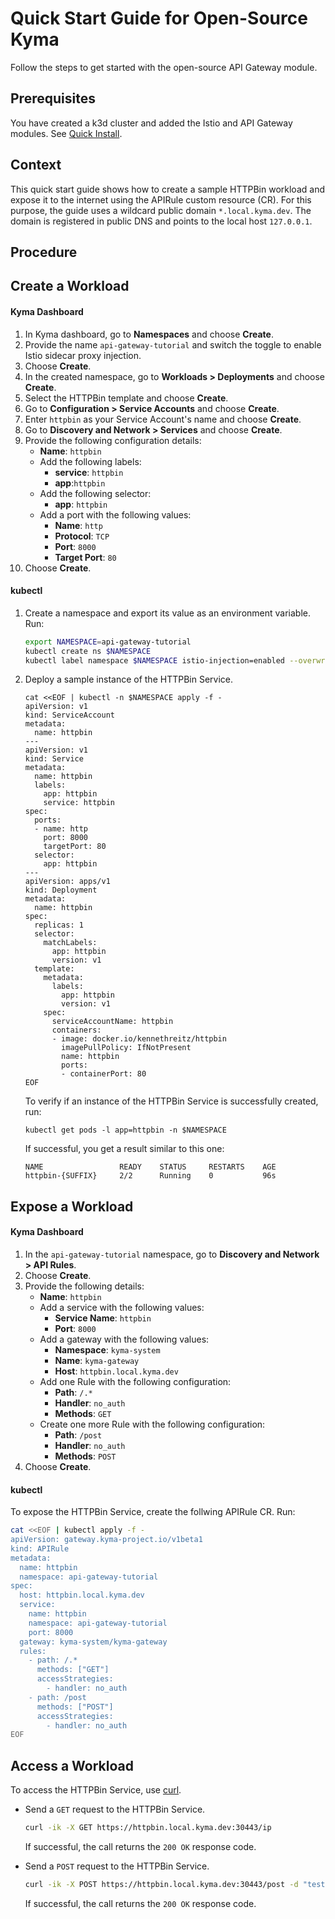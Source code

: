 # Quick Start Guide for Open-Source Kyma

Follow the steps to get started with the open-source API Gateway module.

## Prerequisites

You have created a k3d cluster and added the Istio and API Gateway modules. See [Quick Install](https://kyma-project.io/#/02-get-started/01-quick-install).

## Context
This quick start guide shows how to create a sample HTTPBin workload and expose it to the internet using the APIRule custom resource (CR). For this purpose, the guide uses a wildcard public domain `*.local.kyma.dev`. The domain is registered in public DNS and points to the local host `127.0.0.1`.

## Procedure

## Create a Workload

<!-- tabs:start -->
#### **Kyma Dashboard**

1. In Kyma dashboard, go to **Namespaces** and choose **Create**.
1. Provide the name `api-gateway-tutorial` and switch the toggle to enable Istio sidecar proxy injection.
2. Choose **Create**.
3. In the created namespace, go to **Workloads > Deployments** and choose **Create**.
1. Select the HTTPBin template and choose **Create**.
3. Go to **Configuration > Service Accounts** and choose **Create**. 
4. Enter `httpbin` as your Service Account's name and choose **Create**.
6. Go to **Discovery and Network > Services** and choose **Create**. 
7. Provide the following configuration details:
    - **Name**: `httpbin`
    - Add the following labels:
      - **service**: `httpbin`
      - **app**:`httpbin`
    - Add the following selector:
      - **app**: `httpbin`
    - Add a port with the following values:
      - **Name**: `http`
      - **Protocol**: `TCP`
      - **Port**: `8000`
      - **Target Port**: `80`
8. Choose **Create**.

#### **kubectl**

1. Create a namespace and export its value as an environment variable. Run:

    ```bash
    export NAMESPACE=api-gateway-tutorial
    kubectl create ns $NAMESPACE
    kubectl label namespace $NAMESPACE istio-injection=enabled --overwrite
    ```

2. Deploy a sample instance of the HTTPBin Service.

    ```shell
    cat <<EOF | kubectl -n $NAMESPACE apply -f -
    apiVersion: v1
    kind: ServiceAccount
    metadata:
      name: httpbin
    ---
    apiVersion: v1
    kind: Service
    metadata:
      name: httpbin
      labels:
        app: httpbin
        service: httpbin
    spec:
      ports:
      - name: http
        port: 8000
        targetPort: 80
      selector:
        app: httpbin
    ---
    apiVersion: apps/v1
    kind: Deployment
    metadata:
      name: httpbin
    spec:
      replicas: 1
      selector:
        matchLabels:
          app: httpbin
          version: v1
      template:
        metadata:
          labels:
            app: httpbin
            version: v1
        spec:
          serviceAccountName: httpbin
          containers:
          - image: docker.io/kennethreitz/httpbin
            imagePullPolicy: IfNotPresent
            name: httpbin
            ports:
            - containerPort: 80
    EOF
    ```

    To verify if an instance of the HTTPBin Service is successfully created, run:

    ```shell
    kubectl get pods -l app=httpbin -n $NAMESPACE
    ```

    If successful, you get a result similar to this one:

    ```shell
    NAME                 READY    STATUS     RESTARTS    AGE
    httpbin-{SUFFIX}     2/2      Running    0           96s
    ```

<!-- tabs:end -->

## Expose a Workload

<!-- tabs:start -->
#### **Kyma Dashboard**

1. In the `api-gateway-tutorial` namespace, go to **Discovery and Network > API Rules**.
2. Choose **Create**.
3. Provide the following details:
     - **Name**: `httpbin`
     - Add a service with the following values:
       - **Service Name**: `httpbin`
       - **Port**: `8000`
     - Add a gateway with the following values:
       - **Namespace**: `kyma-system`
       - **Name**: `kyma-gateway`
       - **Host**: `httpbin.local.kyma.dev`
     - Add one Rule with the following configuration:
       - **Path**: `/.*`
       - **Handler**: `no_auth`
       - **Methods**: `GET`
     - Create one more Rule with the following configuration:
       - **Path**: `/post`
       - **Handler**: `no_auth`
       - **Methods**: `POST`
4.  Choose **Create**.

#### **kubectl**

To expose the HTTPBin Service, create the follwing APIRule CR. Run:

```bash
cat <<EOF | kubectl apply -f -
apiVersion: gateway.kyma-project.io/v1beta1
kind: APIRule
metadata:
  name: httpbin
  namespace: api-gateway-tutorial
spec:
  host: httpbin.local.kyma.dev
  service:
    name: httpbin
    namespace: api-gateway-tutorial
    port: 8000
  gateway: kyma-system/kyma-gateway
  rules:
    - path: /.*
      methods: ["GET"]
      accessStrategies:
        - handler: no_auth
    - path: /post
      methods: ["POST"]
      accessStrategies:
        - handler: no_auth
EOF
```

<!-- tabs:end -->

## Access a Workload

To access the HTTPBin Service, use [curl](https://curl.se).

- Send a `GET` request to the HTTPBin Service.

  ```bash
  curl -ik -X GET https://httpbin.local.kyma.dev:30443/ip
  ```
  If successful, the call returns the `200 OK` response code.

- Send a `POST` request to the HTTPBin Service.

  ```bash
  curl -ik -X POST https://httpbin.local.kyma.dev:30443/post -d "test data"
  ```
  If successful, the call returns the `200 OK` response code.

<!-- tabs:end -->